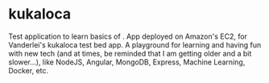 # kukaloca
Test application to learn basics of .
App deployed on Amazon's EC2, for Vanderlei\'s kukaloca test bed app. A playground for learning and having fun with new tech (and at times, be reminded that I am getting older and a bit slower...), like NodeJS, Angular, MongoDB, Express, Machine Learning, Docker, etc.

